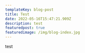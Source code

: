 ```yaml
---
templateKey: blog-post
title: Test
date: 2022-05-16T15:47:21.909Z
description: test
featuredpost: true
featuredimage: /img/blog-index.jpg
---
```

test